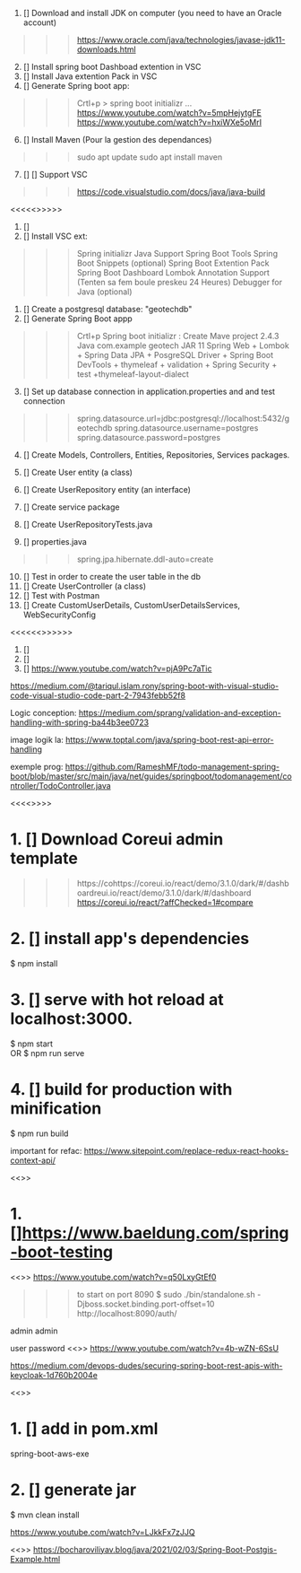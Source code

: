 1.  [] Download and install JDK on computer (you need to have an Oracle account)
>>> https://www.oracle.com/java/technologies/javase-jdk11-downloads.html
2.  [] Install spring boot Dashboad extention in VSC
3.  [] Install Java extention Pack in VSC
4.  [] Generate Spring boot app:
>>> Crtl+p > spring boot initializr ...
>>>https://www.youtube.com/watch?v=5mpHejytgFE
https://www.youtube.com/watch?v=hxiWXe5oMrI
6.   [] Install Maven (Pour la gestion des dependances)
>>> sudo apt update
>>> sudo apt install maven
7. []  [] Support VSC
>>> https://code.visualstudio.com/docs/java/java-build

<<<<<<SETUP ENV>>>>>>
1.  []
2.  [] Install VSC ext:
>>> Spring initializr Java Support
>>> Spring Boot Tools
>>> Spring Boot Snippets (optional)
>>> Spring Boot Extention Pack
>>> Spring Boot Dashboard
>>> Lombok Annotation Support (Tenten sa fem boule preskeu 24 Heures)
>>> Debugger for Java (optional)


1.  [] Create a postgresql database: "geotechdb"
2.  [] Generate Spring Boot appp
>>> Crtl+p 
>>> Spring boot initializr : Create Mave project
>>> 2.4.3
>>> Java
>>> com.example
>>> geotech
>>> JAR
>>> 11
>>> Spring Web + Lombok + Spring Data JPA + PosgreSQL Driver + Spring Boot DevTools  + thymeleaf + validation + Spring Security + test +thymeleaf-layout-dialect
3.  [] Set up database connection in application.properties and and test connection
>>>spring.datasource.url=jdbc:postgresql://localhost:5432/geotechdb
>>>spring.datasource.username=postgres
>>>spring.datasource.password=postgres
4.  [] Create Models, Controllers, Entities, Repositories, Services packages.

5.  [] Create User entity (a class)
8.  [] Create UserRepository entity (an interface)
9.  [] Create service package
10. [] Create UserRepositoryTests.java
11. [] properties.java
>>>spring.jpa.hibernate.ddl-auto=create
10. [] Test in order to create the user table in the db
12. [] Create UserController (a class)
13. [] Test with Postman
14. [] Create CustomUserDetails, CustomUserDetailsServices, WebSecurityConfig

<<<<<<<Validation request boby>>>>>>>
1.  []
2.  []
3.  []
https://www.youtube.com/watch?v=pjA9Pc7aTic




https://medium.com/@tariqul.islam.rony/spring-boot-with-visual-studio-code-visual-studio-code-part-2-7943febb52f8


Logic conception:
https://medium.com/sprang/validation-and-exception-handling-with-spring-ba44b3ee0723

image logik la:
https://www.toptal.com/java/spring-boot-rest-api-error-handling

exemple prog:
https://github.com/RameshMF/todo-management-spring-boot/blob/master/src/main/java/net/guides/springboot/todomanagement/controller/TodoController.java


<<<<<Frontend>>>>>
# 1.  [] Download Coreui admin template
>>>https://cohttps://coreui.io/react/demo/3.1.0/dark/#/dashboardreui.io/react/demo/3.1.0/dark/#/dashboard
>>>https://coreui.io/react/?affChecked=1#compare
# 2.  [] install app's dependencies
$ npm install
# 3.  [] serve with hot reload at localhost:3000.
$ npm start    
OR
$ npm run serve
# 4.  [] build for production with minification
$ npm run build

important for refac:
https://www.sitepoint.com/replace-redux-react-hooks-context-api/



<<<Unit test>>>
# 1.  []https://www.baeldung.com/spring-boot-testing


<<<keycloak react>>>
https://www.youtube.com/watch?v=q50LxyGtEf0
>>> to start on port 8090
$ sudo ./bin/standalone.sh  -Djboss.socket.binding.port-offset=10
http://localhost:8090/auth/

admin
admin

user
password
<<<keycloak spring boot>>>
https://www.youtube.com/watch?v=4b-wZN-6SsU

https://medium.com/devops-dudes/securing-spring-boot-rest-apis-with-keycloak-1d760b2004e



<<<Deploy aws>>>
# 1.  [] add in pom.xml
<finalName>spring-boot-aws-exe</finalName>
# 2.  [] generate jar
$ mvn clean install

https://www.youtube.com/watch?v=LJkkFx7zJJQ


<<<gis>>>
https://bocharoviliyav.blog/java/2021/02/03/Spring-Boot-Postgis-Example.html